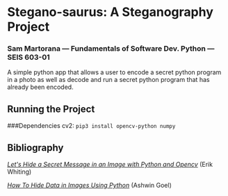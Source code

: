 # Stegano-saurus: A Steganography Project
### Sam Martorana — Fundamentals of Software Dev. Python — SEIS 603-01

A simple python app that allows a user to encode a secret python program in a photo as well as decode and run a secret python program that has already been encoded.

## Running the Project
###Dependencies
cv2: ```pip3 install opencv-python numpy```


## Bibliography

[*Let's Hide a Secret Message in an Image with Python and Opencv*](https://dev.to/erikwhiting88/let-s-hide-a-secret-message-in-an-image-with-python-and-opencv-1jf5) (Erik Whiting)

[*How To Hide Data in Images Using Python*](https://medium.com/better-programming/image-steganography-using-python-2250896e48b9) (Ashwin Goel)

